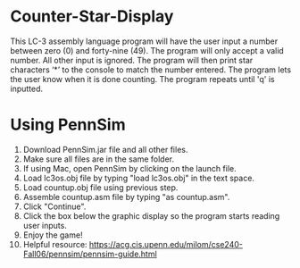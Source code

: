 # Counter-Star-Display
This LC-3 assembly language program will have the user input a number between zero (0) and forty-nine (49). The program will only accept a valid number. All other input is ignored. The program will then print star characters ‘*’ to the console to match the number entered. The program lets the user know when it is done counting. The program repeats until 'q' is inputted.

# Using PennSim
1. Download PennSim.jar file and all other files.
2. Make sure all files are in the same folder.
3. If using Mac, open PennSim by clicking on the launch file.
4. Load lc3os.obj file by typing "load lc3os.obj" in the text space.
6. Load countup.obj file using previous step.
7. Assemble countup.asm file by typing "as countup.asm".
8. Click "Continue".
9. Click the box below the graphic display so the program starts reading user inputs.
10. Enjoy the game!
11. Helpful resource: https://acg.cis.upenn.edu/milom/cse240-Fall06/pennsim/pennsim-guide.html
